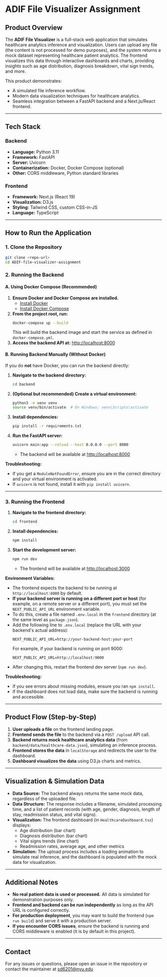# ADIF File Visualizer Assignment

## Product Overview

The **ADIF File Visualizer** is a full-stack web application that simulates healthcare analytics inference and visualization. Users can upload any file (the content is not processed for demo purposes), and the system returns a mock dataset representing healthcare patient analytics. The frontend visualizes this data through interactive dashboards and charts, providing insights such as age distribution, diagnosis breakdown, vital sign trends, and more.

This product demonstrates:
- A simulated file inference workflow.
- Modern data visualization techniques for healthcare analytics.
- Seamless integration between a FastAPI backend and a Next.js/React frontend.

---

## Tech Stack

### Backend
- **Language:** Python 3.11
- **Framework:** FastAPI
- **Server:** Uvicorn
- **Containerization:** Docker, Docker Compose (optional)
- **Other:** CORS middleware, Python standard libraries

### Frontend
- **Framework:** Next.js (React 19)
- **Visualization:** D3.js
- **Styling:** Tailwind CSS, custom CSS-in-JS
- **Language:** TypeScript

---

## How to Run the Application

### 1. Clone the Repository
```bash
git clone <repo-url>
cd ADIF-file-visualizer-assignment
```

### 2. Running the Backend

#### **A. Using Docker Compose (Recommended)**
1. **Ensure Docker and Docker Compose are installed.**
   - [Install Docker](https://docs.docker.com/get-docker/)
   - [Install Docker Compose](https://docs.docker.com/compose/install/)
2. **From the project root, run:**
   ```bash
   docker-compose up --build
   ```
   This will build the backend image and start the service as defined in `docker-compose.yml`.
3. **Access the backend API at:** [http://localhost:8000](http://localhost:8000)

#### **B. Running Backend Manually (Without Docker)**
If you do **not** have Docker, you can run the backend directly:

1. **Navigate to the backend directory:**
   ```bash
   cd backend
   ```
2. **(Optional but recommended) Create a virtual environment:**
   ```bash
   python3 -m venv venv
   source venv/bin/activate  # On Windows: venv\Scripts\activate
   ```
3. **Install dependencies:**
   ```bash
   pip install -r requirements.txt
   ```
4. **Run the FastAPI server:**
   ```bash
   uvicorn main:app --reload --host 0.0.0.0 --port 8000
   ```
   - The backend will be available at [http://localhost:8000](http://localhost:8000)

**Troubleshooting:**
- If you get a `ModuleNotFoundError`, ensure you are in the correct directory and your virtual environment is activated.
- If `uvicorn` is not found, install it with `pip install uvicorn`.

---

### 3. Running the Frontend

1. **Navigate to the frontend directory:**
   ```bash
   cd frontend
   ```
2. **Install dependencies:**
   ```bash
   npm install
   ```
3. **Start the development server:**
   ```bash
   npm run dev
   ```
   - The frontend will be available at [http://localhost:3000](http://localhost:3000)

**Environment Variables:**
- The frontend expects the backend to be running at `http://localhost:8000` by default.
- **If your backend server is running on a different port or host** (for example, on a remote server or a different port), you must set the `NEXT_PUBLIC_API_URL` environment variable.
- To do this, create a file named `.env.local` in the `frontend` directory (at the same level as `package.json`).
- Add the following line to `.env.local` (replace the URL with your backend's actual address):
  ```env
  NEXT_PUBLIC_API_URL=http://your-backend-host:your-port
  ```
  For example, if your backend is running on port 9000:
  ```env
  NEXT_PUBLIC_API_URL=http://localhost:9000
  ```
- After changing this, restart the frontend dev server (`npm run dev`).

**Troubleshooting:**
- If you see errors about missing modules, ensure you ran `npm install`.
- If the dashboard does not load data, make sure the backend is running and accessible.

---

## Product Flow (Step-by-Step)

1. **User uploads a file** on the frontend landing page.
2. **Frontend sends the file** to the backend via a `POST /upload` API call.
3. **Backend returns mock healthcare analytics data** (from `backend/data/healthcare-data.json`), simulating an inference process.
4. **Frontend stores the data** in `localStorage` and redirects the user to the dashboard.
5. **Dashboard visualizes the data** using D3.js charts and metrics.

---

## Visualization & Simulation Data

- **Data Source:** The backend always returns the same mock data, regardless of the uploaded file.
- **Data Structure:** The response includes a filename, simulated processing time, and a list of patient records (with age, gender, diagnosis, length of stay, readmission status, and vital signs).
- **Visualization:** The frontend dashboard (in `HealthcareDashboard.tsx`) displays:
  - Age distribution (bar chart)
  - Diagnosis distribution (bar chart)
  - Vital signs trends (line chart)
  - Readmission rates, average age, and other metrics
- **Simulation:** The upload process includes a loading animation to simulate real inference, and the dashboard is populated with the mock data for visualization.

---

## Additional Notes

- **No real patient data is used or processed.** All data is simulated for demonstration purposes only.
- **Frontend and backend can be run independently** as long as the API URL is configured correctly.
- **For production deployment**, you may want to build the frontend (`npm run build`) and serve it with a production server.
- **If you encounter CORS issues**, ensure the backend is running and CORS middleware is enabled (it is by default in this project).

---

## Contact
For any issues or questions, please open an issue in the repository or contact the maintainer at sd6201@nyu.edu
